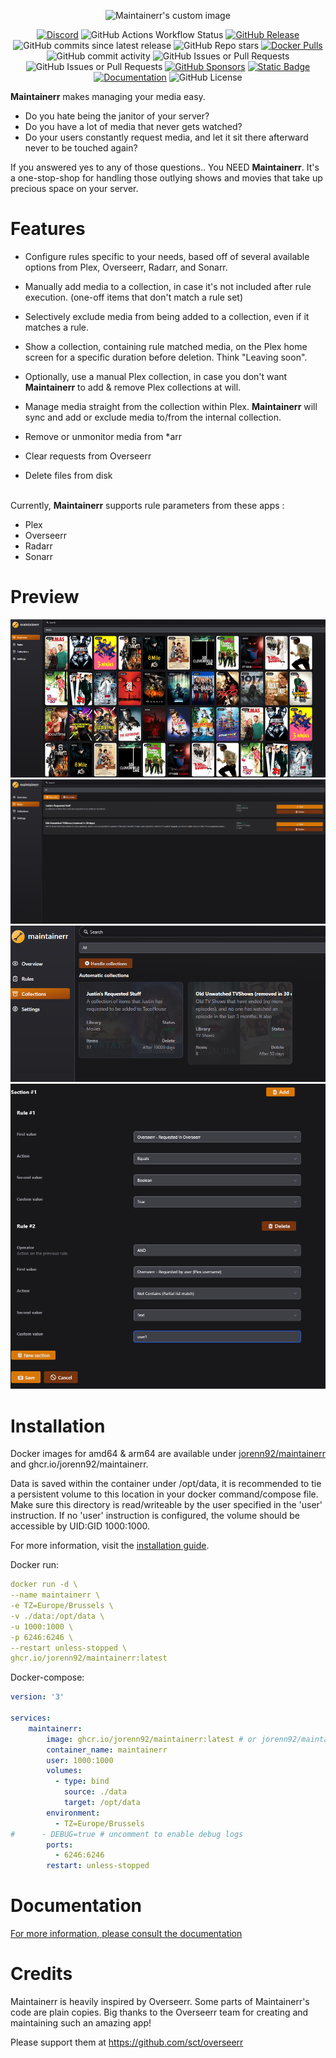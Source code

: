 <p align="center">
  <img src="ui/public/logo_black.svg?raw=true" alt="Maintainerr's custom image"/>
</p>

<p align="center" >
  <a href="https://discord.gg/WP4ZW2QYwk"><img alt="Discord" src="https://img.shields.io/discord/1152219249549512724?style=flat&logo=discord&logoColor=white&label=Maintainerr"></a>
  <picture><img alt="GitHub Actions Workflow Status" src="https://img.shields.io/github/actions/workflow/status/jorenn92/maintainerr/.github%2Fworkflows%2Fbuild.yml?branch=main&style=flat&logo=github&label=Latest%20Build"></picture>
  <a href="https://github.com/jorenn92/Maintainerr/releases"><img alt="GitHub Release" src="https://img.shields.io/github/v/release/jorenn92/maintainerr?style=flat&logo=github&logoColor=white&label=Latest%20Release"></a>
  <picture><img alt="GitHub commits since latest release" src="https://img.shields.io/github/commits-since/jorenn92/maintainerr/latest?style=flat&logo=github&logoColor=white"></picture>
  <picture><img alt="GitHub Repo stars" src="https://img.shields.io/github/stars/jorenn92/maintainerr?style=flat&logo=github&logoColor=white&label=Stars"></picture>
  <a href="https://hub.docker.com/r/jorenn92/maintainerr"><img alt="Docker Pulls" src="https://img.shields.io/docker/pulls/jorenn92/maintainerr?style=flat&logo=docker&logoColor=white&label=Docker%20Pulls"></a>
  <picture><img alt="GitHub commit activity" src="https://img.shields.io/github/commit-activity/m/jorenn92/maintainerr?style=flat&logo=github&logoColor=white&label=COMMITS"></picture>
  <picture><img alt="GitHub Issues or Pull Requests" src="https://img.shields.io/github/issues-closed/jorenn92/maintainerr?style=flat&logo=github&logoColor=white"></picture>
  <picture><img alt="GitHub Issues or Pull Requests" src="https://img.shields.io/github/issues/jorenn92/maintainerr?style=flat&logo=github&logoColor=white"></picture>
  <a href="https://github.com/sponsors/jorenn92"><img alt="GitHub Sponsors" src="https://img.shields.io/github/sponsors/JORENN92?style=flat&logo=github%20sponsors&logoColor=white&label=sponsors"></a>
  <a href="https://ko-fi.com/maintainerr_app"><img alt="Static Badge" src="https://img.shields.io/badge/DONATE-kofi-red?style=flat&logo=ko-fi&logoColor=white"></a>
  <a href="https://docs.maintainerr.info"><img alt="Documentation" src="https://img.shields.io/badge/Documentation-9_pages-blue?style=flat&logo=read%20the%20docs&logoColor=white"></a>
  <picture><img alt="GitHub License" src="https://img.shields.io/github/license/jorenn92/maintainerr?style=flat"></picture>
</p>

<b>Maintainerr</b> makes managing your media easy.

- Do you hate being the janitor of your server?
- Do you have a lot of media that never gets watched?
- Do your users constantly request media, and let it sit there afterward never to be touched again?

If you answered yes to any of those questions.. You NEED <b>Maintainerr</b>.
It's a one-stop-shop for handling those outlying shows and movies that take up precious space on your server.

# Features

- Configure rules specific to your needs, based off of several available options from Plex, Overseerr, Radarr, and Sonarr.
- Manually add media to a collection, in case it's not included after rule execution. (one-off items that don't match a rule set)
- Selectively exclude media from being added to a collection, even if it matches a rule.
- Show a collection, containing rule matched media, on the Plex home screen for a specific duration before deletion. Think "Leaving soon".
- Optionally, use a manual Plex collection, in case you don't want <b>Maintainerr</b> to add & remove Plex collections at will.
- Manage media straight from the collection within Plex. <b>Maintainerr</b> will sync and add or exclude media to/from the internal collection.

- Remove or unmonitor media from \*arr
- Clear requests from Overseerr
- Delete files from disk

<br />
Currently, <b>Maintainerr</b> supports rule parameters from these apps :

- Plex
- Overseerr
- Radarr
- Sonarr

# Preview

![image](./ui/public/screenshots/overview_screenshot.png)
![image](./ui/public/screenshots/rules_screenshot.png)
![image](./ui/public/screenshots/collections_screenshot.png)
![image](./ui/public/screenshots/rule_example_screenshot.png)

# Installation

Docker images for amd64 & arm64 are available under [jorenn92/maintainerr](https://hub.docker.com/r/jorenn92/maintainerr) and ghcr.io/jorenn92/maintainerr. <br />

Data is saved within the container under /opt/data, it is recommended to tie a persistent volume to this location in your docker command/compose file.
Make sure this directory is read/writeable by the user specified in the 'user' instruction. If no 'user' instruction is configured, the volume should be accessible by UID:GID 1000:1000.

For more information, visit the [installation guide](https://docs.maintainerr.info/en/Installation).

Docker run:

```Yaml
docker run -d \
--name maintainerr \
-e TZ=Europe/Brussels \
-v ./data:/opt/data \
-u 1000:1000 \
-p 6246:6246 \
--restart unless-stopped \
ghcr.io/jorenn92/maintainerr:latest
```

Docker-compose:

```Yaml
version: '3'

services:
    maintainerr:
        image: ghcr.io/jorenn92/maintainerr:latest # or jorenn92/maintainerr:latest
        container_name: maintainerr
        user: 1000:1000
        volumes:
          - type: bind
            source: ./data
            target: /opt/data
        environment:
          - TZ=Europe/Brussels
#      - DEBUG=true # uncomment to enable debug logs
        ports:
          - 6246:6246
        restart: unless-stopped
```

# Documentation

[For more information, please consult the documentation](https://docs.maintainerr.info/)

# Credits

Maintainerr is heavily inspired by Overseerr. Some parts of Maintainerr's code are plain copies. Big thanks to the Overseerr team for creating and maintaining such an amazing app!

Please support them at <https://github.com/sct/overseerr>
